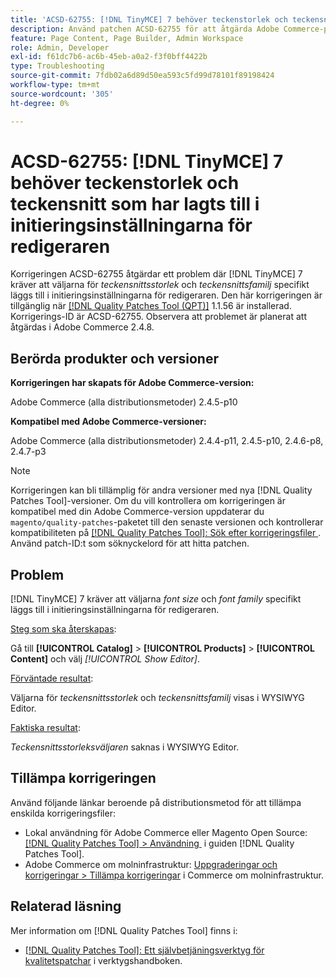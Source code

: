 ```yaml
---
title: 'ACSD-62755: [!DNL TinyMCE] 7 behöver teckenstorlek och teckensnitt som har lagts till i initieringsinställningarna för redigeraren'
description: Använd patchen ACSD-62755 för att åtgärda Adobe Commerce-problemet där  [!DNL TinyMCE]  7 kräver att *teckensnittsstorlek* och *teckensnittsfamilj* specifikt läggs till i initieringsinställningarna för redigeraren.
feature: Page Content, Page Builder, Admin Workspace
role: Admin, Developer
exl-id: f61dc7b6-ac6b-45eb-a0a2-f3f0bff4422b
type: Troubleshooting
source-git-commit: 7fdb02a6d89d50ea593c5fd99d78101f89198424
workflow-type: tm+mt
source-wordcount: '305'
ht-degree: 0%

---
```


# ACSD-62755: [!DNL TinyMCE] 7 behöver teckenstorlek och teckensnitt som har lagts till i initieringsinställningarna för redigeraren

Korrigeringen ACSD-62755 åtgärdar ett problem där [!DNL TinyMCE] 7 kräver att väljarna för *teckensnittsstorlek* och *teckensnittsfamilj* specifikt läggs till i initieringsinställningarna för redigeraren. Den här korrigeringen är tillgänglig när [[!DNL Quality Patches Tool (QPT)]](/help/tools/quality-patches-tool/quality-patches-tool-to-self-serve-quality-patches.md) 1.1.56 är installerad. Korrigerings-ID är ACSD-62755. Observera att problemet är planerat att åtgärdas i Adobe Commerce 2.4.8.

## Berörda produkter och versioner

**Korrigeringen har skapats för Adobe Commerce-version:**

Adobe Commerce (alla distributionsmetoder) 2.4.5-p10

**Kompatibel med Adobe Commerce-versioner:**

Adobe Commerce (alla distributionsmetoder) 2.4.4-p11, 2.4.5-p10, 2.4.6-p8, 2.4.7-p3

>[!NOTE]
>
>Korrigeringen kan bli tillämplig för andra versioner med nya [!DNL Quality Patches Tool]-versioner. Om du vill kontrollera om korrigeringen är kompatibel med din Adobe Commerce-version uppdaterar du `magento/quality-patches`-paketet till den senaste versionen och kontrollerar kompatibiliteten på [[!DNL Quality Patches Tool]: Sök efter korrigeringsfiler &#x200B;](https://experienceleague.adobe.com/tools/commerce-quality-patches/index.html?lang=sv-SE). Använd patch-ID:t som söknyckelord för att hitta patchen.

## Problem

[!DNL TinyMCE] 7 kräver att väljarna *font size* och *font family* specifikt läggs till i initieringsinställningarna för redigeraren.

<u>Steg som ska återskapas</u>:

Gå till **[!UICONTROL Catalog]** > **[!UICONTROL Products]** > **[!UICONTROL Content]** och välj *[!UICONTROL Show Editor]*.

<u>Förväntade resultat</u>:

Väljarna för *teckensnittsstorlek* och *teckensnittsfamilj* visas i WYSIWYG Editor.

<u>Faktiska resultat</u>:

*Teckensnittsstorleksväljaren* saknas i WYSIWYG Editor.

## Tillämpa korrigeringen

Använd följande länkar beroende på distributionsmetod för att tillämpa enskilda korrigeringsfiler:

* Lokal användning för Adobe Commerce eller Magento Open Source: [[!DNL Quality Patches Tool] > Användning &#x200B;](/help/tools/quality-patches-tool/usage.md) i guiden [!DNL Quality Patches Tool].
* Adobe Commerce om molninfrastruktur: [Uppgraderingar och korrigeringar > Tillämpa korrigeringar](https://experienceleague.adobe.com/docs/commerce-cloud-service/user-guide/develop/upgrade/apply-patches.html?lang=sv-SE) i Commerce om molninfrastruktur.

## Relaterad läsning

Mer information om [!DNL Quality Patches Tool] finns i:

* [[!DNL Quality Patches Tool]: Ett självbetjäningsverktyg för kvalitetspatchar](/help/tools/quality-patches-tool/quality-patches-tool-to-self-serve-quality-patches.md) i verktygshandboken.
